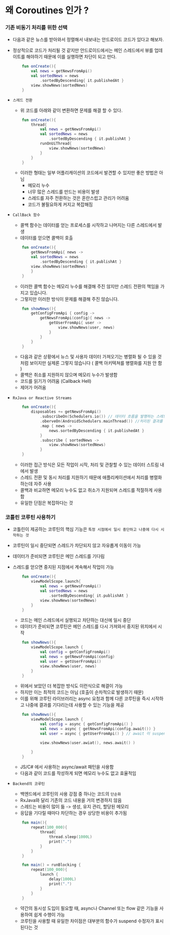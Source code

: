 # 왜 Coroutines 인가 ?

### 기존 비동기 처리를 위한 선택
- 다음과 같은 뉴스를 받아와서 정렬해서 내보내는 안드로이드 코드가 있다고 해보자.
- 정상적으로 코드가 처리될 것 같지만 안드로이드에서는 메인 스레드에서 뷰를 업데이트를 해야하기 때문에 이를 실행하면 차단이 되고 만다.

    ``` kotlin
        fun onCreate(){
            val news = getNewsFromApi()
            val sortedNews = news
                .sortedByDescending{ it.publishedAt }
            view.showNews(sortedNews)
        }
    ```


- `스레드 전환`
    - 위 코드를 아래와 같이 변환하면 문제를 해결 할 수 있다.
    ``` kotlin
        fun onCreate(){
            thread{
                val news = getNewsFromApi()
                val sortedNews = news
                    .sortedByDescending { it.publishAt }
                runOnUiThread{
                    view.showNews(sortedNews)
                }
            }
        }
    ```
    - 이러한 형태는 일부 어플리캐이션의 코드에서 발견할 수 있지만 좋은 방법은 아님
        - 메모리 누수
        - 너무 많은 스레드를 만드는 비용이 발생
        - 스레드를 자주 전환하는 것은 혼란스럽고 관리가 어려움
        - 코드가 불필요하게 커지고 복잡해짐

- `CallBack 함수`
    - 콜백 함수는 데이터를 얻는 프로세스를 시작하고 나머지는 다른 스레드에서 발생
    - 데이터를 얻으면 콜백이 호출
    ``` kotlin
        fun onCreate(){
            getNewsFromApi{ news ->
            val sortedNews = news
                .sortedByDescending { it.publishAt }
            view.showNews(sortedNews)
            }
        }
    ```
    - 이러한 콜백 함수는 메모리 누수를 해결해 주진 않지만 스레드 전환의 책임을 가지고 있습니다.
    - 그렇지만 이러한 방식이 문제를 해결해 주진 않습니다.
    
    
    ``` kotlin
        fun showNews(){
            getConfigFromApi { config ->
                getNewsFromApi(config){ news ->
                    getUserFromApi{ user ->
                        view.showNews(user, news)
                    }
                }
            }
        }
    ```
    - 다음과 같은 상황에서 뉴스 및 사용자 데이터 가져오기는 병렬화 될 수 있을 것처럼 보이지만 실제론 그렇지 않습니다 ( 콜백 아키텍쳐를 병렬화를 지원 안 함 )
    - 콜백은 취소를 지원하지 않으며 메모리 누수가 발생함
    - 코드를 읽기가 어려움 (Callback Hell)
    - 제어가 어려움


- `RxJava or Reactive Streams`
    ``` kotlin
        fun onCreate(){
            disposables += getNewsFromApi()
                .subscribeOn(Schedulers.io()) // 데이터 흐름을 발행하는 스레드풀 할당
                .oberveOn(AndroidSchedulers.mainThread()) //처리된 결과를 구독자에게 전달하는 메인 스레드
                .map { news ->
                    news.sortedByDescending { it.publishedAt }
                }
                .subscribe { sortedNews -> 
                    view.showNews(sortedNews)
                }
        }
    ```
    - 이러한 접근 방식은 모든 작업이 시작, 처리 및 관찰할 수 있는 데이터 스트림 내에서 발생
    - 스레드 전환 및 동시 처리를 지원하기 때문에 애플리케이션에서 처리를 병렬화 하는데 자주 사용
    - 콜백과 비교하면 메모리 누수도 없고 취소가 지원되며 스레드를 적절하게 사용함
    - 유일한 단점은 복잡하다는 것

### 코틀린 코루틴 사용하기
- 코틀린이 제공하는 코루틴의 핵심 기능은 `특정 시점에서 일시 중단하고 나중에 다시 시작하는 것`
- 코루틴이 일시 중단되면 스레드가 차단되지 않고 자유롭게 이동이 가능
- 데이터가 준비되면 코루틴은 메인 스레드를 기다림
- 스레드를 얻으면 중지된 지점에서 계속해서 작업이 가능

    ``` kotlin
        fun onCreate(){
            viewModelScope.launch{
                val news = getNewsFromApi()
                val sortedNews = news
                    .sortedByDescending{ it.publishAt }
                view.showNews(sortedNews)
            }
        }
    ```
    - 코드는 메인 스레드에서 실행되고 차단하는 대신에 일시 중단
    - 데이터가 준비되면 코루틴은 메인 스레드를 다시 가져와서 중지된 위치에서 시작
    
    ``` kotlin
        fun showNews(){
            viewModelScope.launch {
                val config = getConfigFromApi()
                val news = getNewsFromApi(config)
                val user = getUserFromApi()
                view.showNews(user, news)
            }
        }
    ```
    - 위에서 보았던 더 복잡한 방식도 이런식으로 해결이 가능
    - 하지만 이는 최적의 코드는 아님 (호출이 순차적으로 발생하기 때문)
    - 이를 위해 코루틴 라이브러리는 async 요청과 함께 다른 코루틴을 즉시 시작하고 나중에 결과를 기다리는데 사용할 수 있는 기능을 제공
    ``` kotlin
        fun showNews(){
            viewModelScope.launch {
                val config = async { getConfigFromApi() }
                val news = async { getNewsFromApi(config.await()) }
                val user = async { getUserFromApi() } // await 이 suspend fun 으로 생각하면 됨

                view.showNews(user.awiat(), news.await() )

            }
        }
    ```
    - JS/C# 에서 사용하는 async/await 패턴을 사용함
    - 다음과 같이 코드를 작성하게 되면 메모리 누수도 없고 효율적임

- `Backend의 코루틴`
    - 백엔드에서 코루틴의 사용 강점 중 하나는 코드의 `단순화`
    - RxJava와 달리 기존의 코드 내용을 거의 변경하지 않음
    - 스레드는 비용이 많이 듦 -> 생성, 유지 관리, 할당된 메모리
    - 응답을 기다릴 때마다 차단하는 경우 상당한 비용이 추가됨

    ``` kotlin
        fun main(){
            repeat(100_000){
                thread{
                    thread.sleep(1000L)
                    print(".")
                }
            }
        }

        fun main() = runBlocking {
            repeat(100_000){
                launch {
                    delay(1000L)
                    print(".")
                }
            }
        }

    ```
    - 약간의 동시성 도입이 필요할 때, async나 Channel 또는 flow 같은 기능을 사용하여 쉽게 수행이 가능
    - 코루틴을 사용할 때 유일한 차이점은 대부분의 함수가 suspend 수정자가 표시된다는 것

